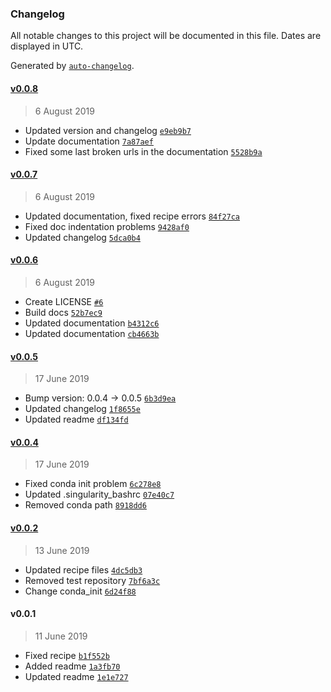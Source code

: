 ### Changelog

All notable changes to this project will be documented in this file. Dates are displayed in UTC.

Generated by [`auto-changelog`](https://github.com/CookPete/auto-changelog).

#### [v0.0.8](https://github.com/rickstaa/deep_robotics_singularity_recipes/compare/v0.0.7...v0.0.8)

> 6 August 2019

- Updated version and changelog [`e9eb9b7`](https://github.com/rickstaa/deep_robotics_singularity_recipes/commit/e9eb9b7d48ef5dde707ff4efa5be4137dd1f9c17)
- Update documentation [`7a87aef`](https://github.com/rickstaa/deep_robotics_singularity_recipes/commit/7a87aefb2cc38f1ad9b207ce63af6565f7685dbb)
- Fixed some last broken urls in the documentation [`5528b9a`](https://github.com/rickstaa/deep_robotics_singularity_recipes/commit/5528b9a630a584e371a951ad8c8fd12833d13924)

#### [v0.0.7](https://github.com/rickstaa/deep_robotics_singularity_recipes/compare/v0.0.6...v0.0.7)

> 6 August 2019

- Updated documentation, fixed recipe errors [`84f27ca`](https://github.com/rickstaa/deep_robotics_singularity_recipes/commit/84f27caa14419e66177ab91f4dd385e039935736)
- Fixed doc indentation problems [`9428af0`](https://github.com/rickstaa/deep_robotics_singularity_recipes/commit/9428af0f4350a5aba8b3e3c05a54f7c9db2fe18a)
- Updated changelog [`5dca0b4`](https://github.com/rickstaa/deep_robotics_singularity_recipes/commit/5dca0b4ca38026f0e869590096b20db5984adc8e)

#### [v0.0.6](https://github.com/rickstaa/deep_robotics_singularity_recipes/compare/v0.0.5...v0.0.6)

> 6 August 2019

- Create LICENSE [`#6`](https://github.com/rickstaa/deep_robotics_singularity_recipes/pull/6)
- Build docs [`52b7ec9`](https://github.com/rickstaa/deep_robotics_singularity_recipes/commit/52b7ec94eb5eab578abd9e75c0c5585954324f3d)
- Updated documentation [`b4312c6`](https://github.com/rickstaa/deep_robotics_singularity_recipes/commit/b4312c6147744a66d954d672995d31bb429930ef)
- Updated documentation [`cb4663b`](https://github.com/rickstaa/deep_robotics_singularity_recipes/commit/cb4663b7659e425d1be4140095e5bc300e3344ca)

#### [v0.0.5](https://github.com/rickstaa/deep_robotics_singularity_recipes/compare/v0.0.4...v0.0.5)

> 17 June 2019

- Bump version: 0.0.4 → 0.0.5 [`6b3d9ea`](https://github.com/rickstaa/deep_robotics_singularity_recipes/commit/6b3d9ea064067b8ddb05ffe18170c543ab7c6e41)
- Updated changelog [`1f8655e`](https://github.com/rickstaa/deep_robotics_singularity_recipes/commit/1f8655e41eab50a7b8bfd354b9b551ca8ba99cf8)
- Updated readme [`df134fd`](https://github.com/rickstaa/deep_robotics_singularity_recipes/commit/df134fdd2ca3e5337a98ac404c28b2cd81ea8b46)

#### [v0.0.4](https://github.com/rickstaa/deep_robotics_singularity_recipes/compare/v0.0.2...v0.0.4)

> 17 June 2019

- Fixed conda init problem [`6c278e8`](https://github.com/rickstaa/deep_robotics_singularity_recipes/commit/6c278e891c78472a65c0fb5f7d1fb71edb2d2729)
- Updated .singularity_bashrc [`07e40c7`](https://github.com/rickstaa/deep_robotics_singularity_recipes/commit/07e40c7cff023c07a16ac5ab2d340d2f27e0566f)
- Removed conda path [`8918dd6`](https://github.com/rickstaa/deep_robotics_singularity_recipes/commit/8918dd6c8f585a8a8003a10bb45e578615818d37)

#### [v0.0.2](https://github.com/rickstaa/deep_robotics_singularity_recipes/compare/v0.0.1...v0.0.2)

> 13 June 2019

- Updated recipe files [`4dc5db3`](https://github.com/rickstaa/deep_robotics_singularity_recipes/commit/4dc5db30fc9c2743bc8212c0ab28a76699c6afc9)
- Removed test repository [`7bf6a3c`](https://github.com/rickstaa/deep_robotics_singularity_recipes/commit/7bf6a3cb6f2261dcc23c938f64a6fe70f450838f)
- Change conda_init [`6d24f88`](https://github.com/rickstaa/deep_robotics_singularity_recipes/commit/6d24f880e409475e81d7f062f229ec6aa93fc9a7)

#### v0.0.1

> 11 June 2019

- Fixed recipe [`b1f552b`](https://github.com/rickstaa/deep_robotics_singularity_recipes/commit/b1f552bc298329ef61610e14a1066cb624e467bf)
- Added readme [`1a3fb70`](https://github.com/rickstaa/deep_robotics_singularity_recipes/commit/1a3fb70bea8a5cc04e9c5837a0e5c7039f33f2f5)
- Updated readme [`1e1e727`](https://github.com/rickstaa/deep_robotics_singularity_recipes/commit/1e1e727196e8709f666c46c7486bd02b631c4638)
